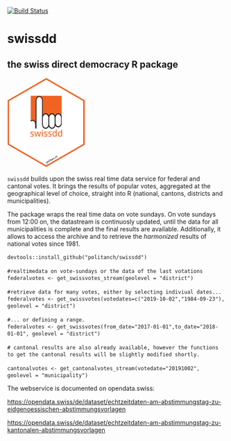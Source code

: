 [![Build Status](https://travis-ci.org/politanch/swissdd.svg?branch=master)](https://travis-ci.org/politanch/swissdd/)

# swissdd

## the swiss direct democracy R package

<img src="swissdd.png" alt="" width="180"/>

`swissdd` builds upon the swiss real time data service for federal and cantonal votes. It brings the results of popular votes, aggregated at the geographical level of choice, straight into R (national, cantons, districts and municipalities).

The package wraps the real time data on vote sundays. On vote sundays from 12:00 on, the datastream is continuosly updated, until the data for all municipalities is complete and the final results are available. Additionally, it allows to access the archive and to retrieve the *harmonized* results of national votes since 1981.

```
devtools::install_github("politanch/swissdd")

#realtimedata on vote-sundays or the data of the last votations
federalvotes <- get_swissvotes_stream(geolevel = "district")

#retrieve data for many votes, either by selecting indiviual dates...
federalvotes <- get_swissvotes(votedates=c("2019-10-02","1984-09-23"), geolevel = "district")

#... or defining a range.
federalvotes <- get_swissvotes(from_date="2017-01-01",to_date="2018-01-01", geolevel = "district")

# cantonal results are also already available, however the functions to get the cantonal results will be slightly modified shortly.

cantonalvotes <- get_cantonalvotes_stream(votedate="20191002", geolevel = "municipality")

```

The webservice is documented on opendata.swiss:

https://opendata.swiss/de/dataset/echtzeitdaten-am-abstimmungstag-zu-eidgenoessischen-abstimmungsvorlagen

https://opendata.swiss/de/dataset/echtzeitdaten-am-abstimmungstag-zu-kantonalen-abstimmungsvorlagen

